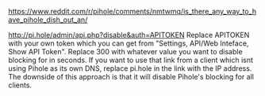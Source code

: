 https://www.reddit.com/r/pihole/comments/nmtwmq/is_there_any_way_to_have_pihole_dish_out_an/

http://pi.hole/admin/api.php?disable&auth=APITOKEN
Replace APITOKEN with your own token which you can get from "Settings, API/Web Inteface, Show API Token".
Replace 300 with whatever value you want to disable blocking for in seconds.
If you want to use that link from a client which isnt using Pihole as its own DNS, replace pi.hole in the link with the IP address.
The downside of this approach is that it will disable Pihole's blocking for all clients.